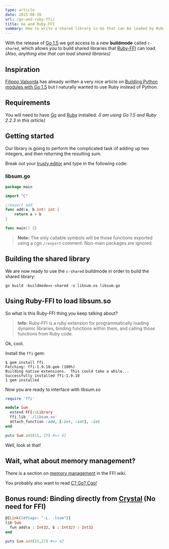 ```yaml
---
type: article
date: 2015-08-26
url: /go-and-ruby-ffi/
title: Go and Ruby-FFI
summary: How to write a shared library in Go that can be loaded by Ruby-FFI.
---
```


With the release of [Go 1.5](https://golang.org/doc/go1.5) we got access to a
new **buildmode** called `c-shared`, which allows you to build shared libraries that
[Ruby-FFI](https://github.com/ffi/ffi) can load. _(Also, anything else that can load shared libraries)_

## Inspiration

[Filippo Valsorda](https://twitter.com/filosottile) has already written a very nice article on
[Building Python modules with Go 1.5](https://blog.filippo.io/building-python-modules-with-go-1-5/)
but I naturally wanted to use Ruby instead of Python.

## Requirements

You will need to have [Go](http://golang.org/) and [Ruby](https://www.ruby-lang.org/) installed.
_(I am using Go 1.5 and Ruby 2.2.3 in this article)_

## Getting started

Our library is going to perform the complicated task of adding up two integers, and then returning the resulting sum.

Break out your [trusty editor](http://neovim.org/) and type in the following code:

### libsum.go
```go
package main

import "C"

//export add
func add(a, b int) int {
	return a + b
}

func main() {}
```

> **Note:** The only callable symbols will be those functions exported using a cgo `//export` comment.
> Non-main packages are ignored.

## Building the shared library

We are now ready to use the `c-shared` buildmode in order to build the shared library:

```console
go build -buildmode=c-shared -o libsum.so libsum.go
```

## Using Ruby-FFI to load libsum.so

So what is this Ruby-FFI thing you keep talking about?

> **Info:** Ruby-FFI is a ruby extension for programmatically loading dynamic libraries, binding functions within them, and calling those functions from Ruby code.

Ok, cool.

Install the `ffi` gem:

```console
$ gem install ffi
Fetching: ffi-1.9.10.gem (100%)
Building native extensions.  This could take a while...
Successfully installed ffi-1.9.10
1 gem installed
```

Now you are ready to interface with libsum.so

```ruby
require 'ffi'

module Sum
  extend FFI::Library
  ffi_lib './libsum.so'
  attach_function :add, [:int, :int], :int
end

puts Sum.add(15, 27) #=> 42
```

Well, look at that!

## Wait, what about memory management?

There is a section on [memory management](https://github.com/ffi/ffi/wiki/Core-Concepts#memory-management) in the FFI wiki.

You probably also want to read [C? Go? Cgo!](https://blog.golang.org/c-go-cgo)

## Bonus round: Binding directly from [Crystal](http://crystal-lang.org/) (No need for FFI)

```ruby
@[Link(ldflags: "-L. -lsum")]
lib Sum
  fun add(a : Int32, b : Int32) : Int32
end

puts Sum.add(15,27) #=> 42
```
